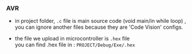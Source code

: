 ### AVR
 * in project folder, `.c` file is main source code (void main/in while loop) ,<br>
   you can ignore another files because they are 'Code Vision' configs.
   
* the file we upload in microcontroller is `.hex` file\
  you can find .hex file in : `PROJECT/Debug/Exe/.hex`
